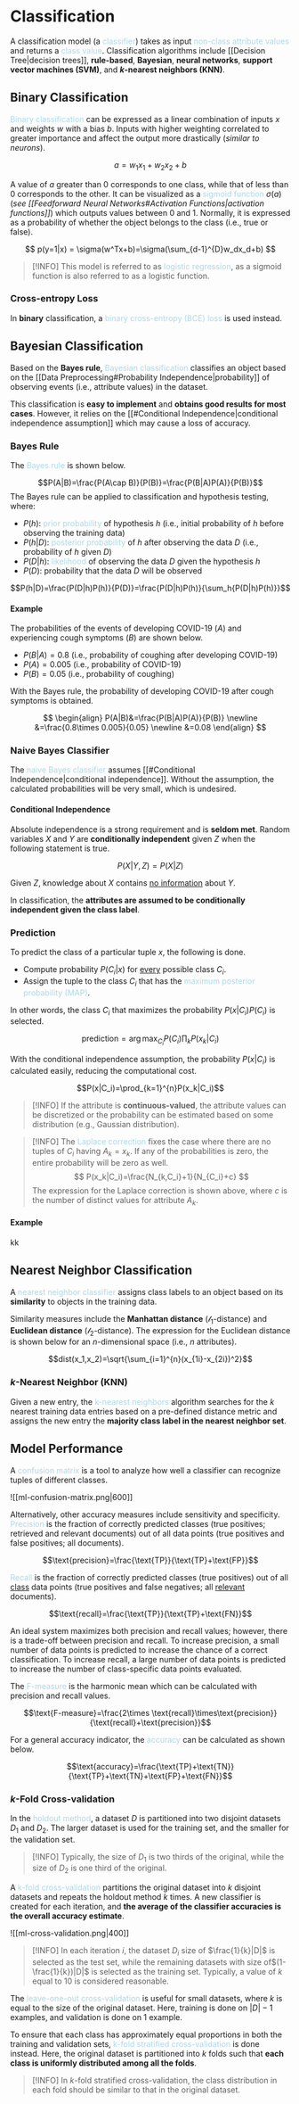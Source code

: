 # Classification

A classification model (a <span style = "color:lightblue">classifier</span>) takes as input <span style = "color:lightblue">non-class attribute values</span> and returns a <span style = "color:lightblue">class value</span>. Classification algorithms include [[Decision Tree|decision trees]], **rule-based**, **Bayesian**, **neural networks**, **support vector machines (SVM)**, and ***k*-nearest neighbors (KNN)**.

## Binary Classification
<span style = "color:lightblue">Binary classification</span> can be expressed as a linear combination of inputs $x$ and weights $w$ with a bias $b$. Inputs with higher weighting correlated to greater importance and affect the output more drastically (*similar to neurons*).

$$
a = w_1x_1+w_2x_2+b
$$

A value of $a$ greater than $0$ corresponds to one class, while that of less than $0$ corresponds to the other. It can be visualized as a <span style = "color:lightblue">sigmoid function</span> $\sigma(a)$ (*see [[Feedforward Neural Networks#Activation Functions|activation functions]]*) which outputs values between $0$ and $1$. Normally, it is expressed as a probability of whether the object belongs to the class (i.e., true or false).

$$
p(y=1|x) = \sigma(w^Tx+b)=\sigma(\sum_{d-1}^{D}w_dx_d+b)
$$
> [!INFO]
> This model is referred to as <span style = "color:lightblue">logistic regression</span>, as a sigmoid function is also referred to as a logistic function.

### Cross-entropy Loss
In **binary** classification, a <span style = "color:lightblue">binary cross-entropy (BCE) loss</span> is used instead.

## Bayesian Classification
Based on the **Bayes rule**, <span style = "color:lightblue">Bayesian classification</span> classifies an object based on the [[Data Preprocessing#Probability Independence|probability]] of observing events (i.e., attribute values) in the dataset.

This classification is **easy to implement** and **obtains good results for most cases**. However, it relies on the [[#Conditional Independence|conditional independence assumption]] which may cause a loss of accuracy.

### Bayes Rule
The <span style = "color:lightblue">Bayes rule</span> is shown below.

$$P(A|B)=\frac{P(A\cap B)}{P(B)}=\frac{P(B|A)P(A)}{P(B)}$$
The Bayes rule can be applied to classification and hypothesis testing, where:
- $P(h)$: <span style = "color:lightblue">prior probability</span> of hypothesis $h$ (i.e., initial probability of $h$ before observing the training data)
- $P(h|D)$: <span style = "color:lightblue">posterior probability</span> of $h$ after observing the data $D$ (i.e., probability of $h$ given $D$)
- $P(D|h)$: <span style = "color:lightblue">likelihood</span> of observing the data $D$ given the hypothesis $h$
- $P(D)$: probability that the data $D$ will be observed

$$P(h|D)=\frac{P(D|h)P(h)}{P(D)}=\frac{P(D|h)P(h)}{\sum_h{P(D|h)P(h)}}$$


#### Example
The probabilities of the events of developing COVID-19 ($A$) and experiencing cough symptoms ($B$) are shown below.
- $P(B|A)=0.8$ (i.e., probability of coughing after developing COVID-19)
- $P(A)=0.005$ (i.e., probability of COVID-19)
- $P(B)=0.05$ (i.e., probability of coughing)

With the Bayes rule, the probability of developing COVID-19 after cough symptoms is obtained.

$$
\begin{align}
	P(A|B)&=\frac{P(B|A)P(A)}{P(B)} \newline
	&=\frac{0.8\times 0.005}{0.05} \newline
	&=0.08
\end{align}
$$

### Naive Bayes Classifier
The <span style = "color:lightblue">naive Bayes classifier</span> assumes [[#Conditional Independence|conditional independence]]. Without the assumption, the calculated probabilities will be very small, which is undesired.

#### Conditional Independence
Absolute independence is a strong requirement and is **seldom met**. Random variables $X$ and $Y$ are **conditionally independent** given $Z$ when the following statement is true.

$$P(X|Y,Z)=P(X|Z)$$

Given $Z$, knowledge about $X$ contains <u>no information</u> about $Y$.

In classification, the **attributes are assumed to be conditionally independent given the class label**.

### Prediction
To predict the class of a particular tuple $x$, the following is done.
- Compute probability $P(C_i|x)$ for <u>every</u> possible class $C_i$.
- Assign the tuple to the class $C_i$ that has the <span style = "color:lightblue">maximum posterior probability (MAP)</span>.

In other words, the class $C_i$ that maximizes the probability $P(x|C_i)P(C_i)$ is selected.

$$\text{prediction}=\arg \max_{C_i}{P(C_i)}\prod_{k}{P(x_k|C_i)}$$

With the conditional independence assumption, the probability $P(x|C_i)$ is calculated easily, reducing the computational cost.

$$P(x|C_i)=\prod_{k=1}^{n}P(x_k|C_i)$$

> [!INFO]
> If the attribute is **continuous-valued**, the attribute values can be discretized or the probability can be estimated based on some distribution (e.g., Gaussian distribution).

> [!INFO]
> The <span style = "color:lightblue">Laplace correction</span> fixes the case where there are no tuples of $C_i$ having $A_k=x_k$. If any of the probabilities is zero, the entire probability will be zero as well.
> $$
> P(x_k|C_i)=\frac{N_{k,C_i}+1}{N_{C_i}+c}
> $$
> The expression for the Laplace correction is shown above, where $c$ is the number of distinct values for attribute $A_k$.

#### Example
kk

## Nearest Neighbor Classification
A <span style = "color:lightblue">nearest neighbor classifier</span> assigns class labels to an object based on its **similarity** to objects in the training data.

Similarity measures include the **Manhattan distance** ($\mathcal{l}_1$-distance) and **Euclidean distance** ($\mathcal{l}_2$-distance). The expression for the Euclidean distance is shown below for an $n$-dimensional space (i.e., $n$ attributes).

$$dist(x_1,x_2)=\sqrt{\sum_{i=1}^{n}(x_{1i}-x_{2i})^2}$$

### $k$-Nearest Neighbor (KNN)
Given a new entry, the <span style = "color:lightblue">k-nearest neighbors</span> algorithm searches for the $k$ nearest training data entries based on a pre-defined distance metric and assigns the new entry the **majority class label in the nearest neighbor set**.


## Model Performance

A <span style = "color:lightblue">confusion matrix</span> is a tool to analyze how well a classifier can recognize tuples of different classes.

![[ml-confusion-matrix.png|600]]

Alternatively, other accuracy measures include sensitivity and specificity. <span style = "color:lightblue">Precision</span> is the fraction of correctly predicted classes (true positives; retrieved and relevant documents) out of all data points (true positives and false positives; all documents).

$$\text{precision}=\frac{\text{TP}}{\text{TP}+\text{FP}}$$

<span style = "color:lightblue">Recall</span> is the fraction of correctly predicted classes (true positives) out of all <u>class</u> data points (true positives and false negatives; all <u>relevant</u> documents).

$$\text{recall}=\frac{\text{TP}}{\text{TP}+\text{FN}}$$

An ideal system maximizes both precision and recall values; however, there is a trade-off between precision and recall. To increase precision, a small number of data points is predicted to increase the chance of a correct classification. To increase recall, a large number of data points is predicted to increase the number of class-specific data points evaluated.

The <span style = "color:lightblue">F-measure</span> is the harmonic mean which can be calculated with precision and recall values.

$$\text{F-measure}=\frac{2\times \text{recall}\times\text{precision}}{\text{recall}+\text{precision}}$$

For a general accuracy indicator, the <span style = "color:lightblue">accuracy</span> can be calculated as shown below.

$$\text{accuracy}=\frac{\text{TP}+\text{TN}}{\text{TP}+\text{TN}+\text{FP}+\text{FN}}$$
### $k$-Fold Cross-validation
In the <span style = "color:lightblue">holdout method</span>, a dataset $D$ is partitioned into two disjoint datasets $D_1$ and $D_2$. The larger dataset is used for the training set, and the smaller for the validation set.

> [!INFO]
> Typically, the size of $D_1$ is two thirds of the original, while the size of $D_2$ is one third of the original.

A <span style = "color:lightblue">k-fold cross-validation</span> partitions the original dataset into $k$ disjoint datasets and repeats the holdout method $k$ times. A new classifier is created for each iteration, and **the average of the classifier accuracies is the overall accuracy estimate**.

![[ml-cross-validation.png|400]]

> [!INFO]
> In each iteration $i$, the dataset $D_i$ size of $\frac{1}{k}|D|$ is selected as the test set, while the remaining datasets with size of$(1-\frac{1}{k})|D|$ is selected as the training set. Typically, a value of $k$ equal to $10$ is considered reasonable.

The <span style = "color:lightblue">leave-one-out cross-validation</span> is useful for small datasets, where $k$ is equal to the size of the original dataset. Here, training is done on $|D|-1$ examples, and validation is done on $1$ example.

To ensure that each class has approximately equal proportions in both the training and validation sets, <span style = "color:lightblue">k-fold stratified cross-validation</span> is done instead. Here, the original dataset is partitioned into $k$ folds such that **each class is uniformly distributed among all the folds**.

> [!INFO]
> In $k$-fold stratified cross-validation, the class distribution in each fold should be similar to that in the original dataset.
